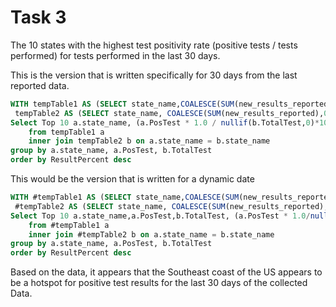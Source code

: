 # Task 3
The 10 states with the highest test positivity rate (positive tests / tests performed) for tests performed in the last 30 days.

This is the version that is written specifically for 30 days from the last reported data.

```SQL
WITH tempTable1 AS (SELECT state_name,COALESCE(SUM(new_results_reported),0) as PosTest from homework where overall_outcome = 'positive'and date >= '2024-05-02' group by state_name),
 tempTable2 AS (SELECT state_name, COALESCE(SUM(new_results_reported),0) as TotalTest from homework where date >= '2024-05-02' Group by state_name)
Select Top 10 a.state_name, (a.PosTest * 1.0 / nullif(b.TotalTest,0)*100) as ResultPercent
	from tempTable1 a
	inner join tempTable2 b on a.state_name = b.state_name
group by a.state_name, a.PosTest, b.TotalTest
order by ResultPercent desc
```

This would be the version that is written for a dynamic date

```SQL
WITH #tempTable1 AS (SELECT state_name,COALESCE(SUM(new_results_reported),0) as PosTest from homework where overall_outcome = 'positive'and and Date >= (select getdate() - 30) group by state_name),
 #tempTable2 AS (SELECT state_name, COALESCE(SUM(new_results_reported),0) as TotalTest from homework where Date >= (select getdate() - 30) Group by state_name)
Select Top 10 a.state_name,a.PosTest,b.TotalTest, (a.PosTest * 1.0/nullif(b.TotalTest,0)*100) as ResultPercent
	from #tempTable1 a
	inner join #tempTable2 b on a.state_name = b.state_name
group by a.state_name, a.PosTest, b.TotalTest
order by ResultPercent desc
```

Based on the data, it appears that the Southeast coast of the US appears to be a hotspot for positive test results for the last 30 days of the collected Data.
